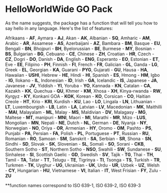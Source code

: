 # HelloWorldWide GO Pack

As the name suggests, the package has a function that will tell you how to say hello in any language. Here's the list of features:

Afrikaans - **AF**,
Aymara - **AJ**,
Akan - **AK**,
Albanian - **SQ**,
Amharic - **AM**,
Arabic - **AR**,
Assamese - **AS**,
Azerbaijani - **AZ**,
Bambara - **BM**,
Basque - **EU**,
Bengali - **BN**,
Bhojpuri - **BH**,
Byelorussian - **BE**,
Burmese - **MY**,
Bosnian - **BS**,
Bulgarian - **BG**,
Cebuano - **CE**,
Chinese - **ZH**,
Croatian - **HR**,
Czech - **CZ**,
Dogri - **DO**,
Danish - **DA**,
English - **ENG**,
Esperanto - **EO**,
Estonian - **ET**,
Eve - **EE**,
Filipino - **PH**,
Finnish - **FI**,
French - **FR**,
Galician - **GL**,
Ganda - **LG**,
Greek - **EL**,
Georgian - **KA**,
Guarani - **PYG**,
Gujarati - **GU**,
Hausa - **HA**,
Hawaiian - **USHI**,
Hebrew - **HE**,
Hindi - **HI**,
Spanish - **ES**,
Hmong - **HM**,
Igbo - **IG**,
Ilokano - **IL**,
Indonesian - **ID**,
Irish - **GA**,
Icelandic - **IS**,
Japanese - **JA**,
Javanese - **JV**,
Yiddish - **YI**,
Yoruba - **YO**,
Kannada - **KN**,
Catalan - **CA**,
Kazakh - **KK**,
Quechua - **QU**,
Khmer - **KM**,
Xhosa - **XH**,
Kinya-rwanda - **RW**,
Kyrgyz - **KY**,
Konkani GOA - **KOK**,
Korean - **KO**,
Corsican - **CO**,
Haitian Creole - **HT**,
Krio - **KRI**,
Kurdish - **KU**,
Lao - **LO**,
Lingala - **LN**,
Lithuanian - **LT**,
Luxembourgish - **LB**,
Latin - **LA**,
Latvian - **LV**,
Macedonian - **MK**,
Maithilli - **MAI**,
Malayalam - **ML**,
Malay - **MS**,
Maldivian - **DV**,
Malagasy - **MG**,
Maltese - **MT**,
manipuri - **MNI**,
Maori - **MI**,
Marathi - **MR**,
Mizo - **LUS**,
Mongolian - **MN**,
Nepali - **NE**,
Dutch - **NL**,
German - **DE**,
Nyanja - **NY**,
Norwegian - **NO**,
Oriya - **OR**,
Armenian - **HY**,
Oromo - **OM**,
Pashto - **PS**,
Punjabi - **PA**,
Persian - **FA**,
Polish - **PL**,
Portuguese - **PT**,
Russian - **RU**,
Romanian - **RO**,
Samoan - **SM**,
Sanskrit - **SA**,
Serbian - **SR**,
Shona - **SN**,
Sindhi - **SD**,
Slovak - **SK**,
Slovenian - **SL**,
Somali - **SO**,
Sorani - **CKB**,
Southern Sotho - **ST**,
Northern Sotho - **NSO**,
Swahili - **SW**,
Sundanese - **SU**,
Sinhalese - **SI**,
Scottish Gaelic - **GD**,
Swedish - **SV**,
Tajik - **TG**,
Thai - **TH**,
Tamil - **TA**,
Tatar - **TT**,
Telugu - **TE**,
Tigrinya - **TI**,
Tsonga - **TS**,
Turkish - **TR**,
Turkmen - **TK**,
Uyghur - **UG**,
Ukrainian - **UK**,
Urdu - **UR**,
Uzbek - **UZ**,
Welsh - **CY**,
Hungarian - **HU**,
Vietnamese - **VI**,
Italian - **IT**,
West Frisian - **FY**,
Zulu - **ZU**

**function names correspond to ISO 639-1, ISO 639-2, ISO 639-3
